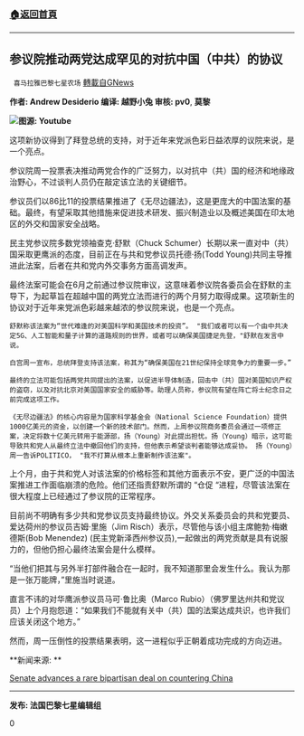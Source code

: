 ###  [:house:返回首頁](https://github.com/ourhimalayas/txt)
---

## 参议院推动两党达成罕见的对抗中国（中共）的协议
` 喜马拉雅巴黎七星农场` [轉載自GNews](https://gnews.org/zh-hans/1260421/)

**作者: Andrew Desiderio
编译: 越野小兔 审核: pv0**, **莫黎**

![]()![](https://gnews-media-offload.s3.amazonaws.com/wp-content/uploads/2021/05/20172415/0012345-6.jpeg)**图源: Youtube**

这项新协议得到了拜登总统的支持，对于近年来党派色彩日益浓厚的议院来说，是一个亮点。

参议院周一投票表决推动两党合作的广泛努力，以对抗中（共）国的经济和地缘政治野心，不过谈判人员仍在敲定该立法的关键细节。

参议员们以86比11的投票结果推进了《无尽边疆法》，这是更庞大的中国法案的基础。最终，有望采取其他措施来促进技术研发、振兴制造业以及概述美国在印太地区的外交和国家安全战略。

民主党参议院多数党领袖查克·舒默（Chuck Schumer）长期以来一直对中（共）国采取更鹰派的态度，目前正在与共和党参议员托德·扬(Todd Young)共同主导推进此法案，后者在共和党内外交事务方面高调发声。

最终法案可能会在6月之前通过参议院审议，这意味着参议院各委员会在舒默的主导下，为起草旨在超越中国的两党立法而进行的两个月努力取得成果。这项新生的协议对于近年来党派色彩越来越浓的参议院来说，也是一个亮点。


```
舒默称该法案为“世代难逢的对美国科学和美国技术的投资”。 "我们或者可以有一个由中共决定5G、人工智能和量子计算的道路规则的世界，或者可以确保美国捷足先登，"舒默在发言中说。
```



```
白宫周一宣布，总统拜登支持该法案，称其为“确保美国在21世纪保持全球竞争力的重要一步。”
```



```
最终的立法可能包括两党共同提出的法案，以促进半导体制造，回击中（共）国对美国知识产权的盗窃，以及对抗北京对美国国家安全的威胁等。助理人员称，参议院有望在阵亡将士纪念日之前完成这项工作。
```



```
《无尽边疆法》的核心内容是为国家科学基金会（National Science Foundation）提供1000亿美元的资金，以创建一个新的技术部门。然而，上周参议院商务委员会通过一项修正案，决定将数十亿美元转用于能源部，扬（Young）对此提出担忧。扬（Young）暗示，这可能导致共和党人从最终立法中撤回他们的支持，但他表示希望谈判者能够达成妥协。 扬（Young）周一告诉POLITICO， "我不打算从根本上重新制作该法案"。
```


上个月，由于共和党人对该法案的价格标签和其他方面表示不安，更广泛的中国法案推进工作面临崩溃的危险。他们还指责舒默所谓的 “仓促 “进程，尽管该法案在很大程度上已经通过了参议院的正常程序。

目前尚不明确有多少共和党参议员支持最终协议。外交关系委员会的共和党要员、爱达荷州的参议员吉姆·里施（Jim Risch）表示，尽管他与该小组主席鲍勃·梅嫩德斯(Bob Menendez) (民主党新泽西州参议员),一起做出的两党贡献是具有说服力的，但他仍担心最终法案会是什么模样。

“当他们把其与另外半打部件融合在一起时，我不知道那里会发生什么。我认为那是一张万能牌，”里施当时说道。

直言不讳的对华鹰派参议员马可·鲁比奥（Marco Rubio）（佛罗里达州共和党议员）上个月抱怨道：“如果我们不能就有关中（共）国的法案达成共识，也许我们应该关闭这个地方。”

然而，周一压倒性的投票结果表明，这一进程似乎正朝着成功完成的方向迈进。



**新闻来源: **

[Senate advances a rare bipartisan deal on countering China](https://www.politico.com/news/2021/05/17/senate-bipartisan-deal-countering-china-489152)



* * *

**发布: 法国巴黎七星编辑组**





0
